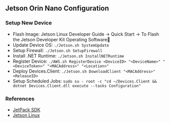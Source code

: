 ## Jetson Orin Nano Configuration

### Setup New Device
- Flash Image: Jetson Linux Developer Guide -> Quick Start -> To Flash the Jetson Developer Kit Operating Software
- Update Device OS: `./Jetson.sh SystemUpdate`
- Setup Firewall: `./Jetson.sh SetupFirewall`
- Install .NET Runtime: `./Jetson.sh InstallNETRuntime`
- Register Device: `./AWS.sh RegisterDevice <DeviceID> "<DeviceName>" "<DeviceToken>" "<MACAddress>" "<Location>"`
- Deploy Devices.Client: `./Jetson.sh DownloadClient "<MACAddress>" <ReleaseID>`
- Setup Scheduled Jobs: `sudo su - root -c "cd ~/Devices.Client && dotnet Devices.Client.dll execute --tasks Configuration"`

### References
- [JetPack SDK](https://developer.nvidia.com/embedded/jetpack)
- [Jetson Linux](https://developer.nvidia.com/embedded/jetson-linux)